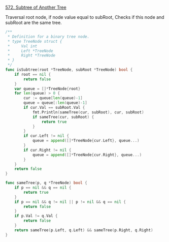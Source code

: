 [572. Subtree of Another Tree]

Traversal root node, if node value equal to subRoot, Checks if this node and subRoot are the same tree.

```go
/**
 * Definition for a binary tree node.
 * type TreeNode struct {
 *     Val int
 *     Left *TreeNode
 *     Right *TreeNode
 * }
 */
func isSubtree(root *TreeNode, subRoot *TreeNode) bool {
	if root == nil {
		return false
	}
	var queue = []*TreeNode{root}
	for len(queue) > 0 {
		cur := queue[len(queue)-1]
		queue = queue[:len(queue)-1]
		if cur.Val == subRoot.Val {
			fmt.Println(sameTree(cur, subRoot), cur, subRoot)
			if sameTree(cur, subRoot) {
				return true
			}
		}
		if cur.Left != nil {
			queue = append([]*TreeNode{cur.Left}, queue...)
		}
		if cur.Right != nil {
			queue = append([]*TreeNode{cur.Right}, queue...)
		}
	}
	return false
}

func sameTree(p, q *TreeNode) bool {
	if p == nil && q == nil {
		return true
	}
	if p == nil && q != nil || p != nil && q == nil {
		return false
	}
	if p.Val != q.Val {
		return false
	}
	return sameTree(p.Left, q.Left) && sameTree(p.Right, q.Right)
}
```

[572. Subtree of Another Tree]: https://leetcode.com/problems/subtree-of-another-tree/